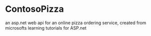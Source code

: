 # ContosoPizza
an asp.net web api for an online pizza ordering service, created from microsofts learning tutorials for ASP.net 